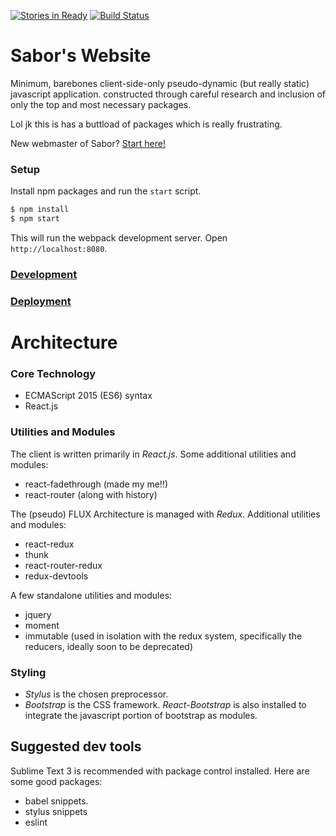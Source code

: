 [![Stories in Ready](https://badge.waffle.io/sunyang713/sabor-website.png?label=ready&title=Ready)](https://waffle.io/sunyang713/sabor-website)
[![Build Status](https://travis-ci.org/sunyang713/sabor-website.svg?branch=master)](https://travis-ci.org/sunyang713/sabor-website)

# Sabor's Website

Minimum, barebones client-side-only pseudo-dynamic (but really static) javascript application. constructed through careful research and inclusion of only the top and most necessary packages.

Lol jk this is has a buttload of packages which is really frustrating.

New webmaster of Sabor? [Start here!](https://github.com/sunyang713/sabor-website/wiki/Getting-Started)


### Setup


Install npm packages and run the `start` script.
```bash
$ npm install
$ npm start
```

This will run the webpack development server. Open `http://localhost:8080`.

### [Development](https://github.com/sunyang713/sabor-website/wiki/Getting-Started#making-changes)

### [Deployment](https://github.com/sunyang713/sabor-website/wiki/Deployment)


# Architecture

### Core Technology
 - ECMAScript 2015 (ES6) syntax
 - React.js


### Utilities and Modules
The client is written primarily in *React.js*. Some additional utilities and modules:
 - react-fadethrough (made my me!!)
 - react-router (along with history)

The (pseudo) FLUX Architecture is managed with *Redux*. Additional utilities and modules:
 - react-redux
 - thunk
 - react-router-redux
 - redux-devtools

A few standalone utilities and modules:
 - jquery
 - moment
 - immutable (used in isolation with the redux system, specifically the reducers, ideally soon to be deprecated)


### Styling
 - *Stylus* is the chosen preprocessor.
 - *Bootstrap* is the CSS framework. *React-Bootstrap* is also installed to integrate the javascript portion of bootstrap as modules.


## Suggested dev tools
Sublime Text 3 is recommended with package control installed. Here are some good packages:
 - babel snippets.
 - stylus snippets
 - eslint





